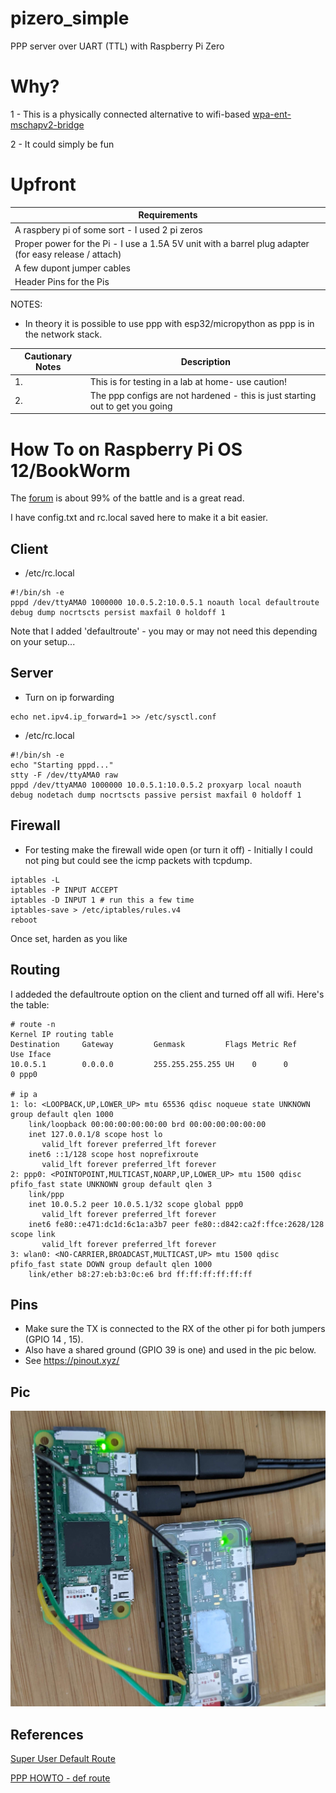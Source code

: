 # pizero_simple

PPP server over UART (TTL) with Raspberry Pi Zero 

# Why? 

1 - This is a physically connected alternative to wifi-based [wpa-ent-mschapv2-bridge](https://github.com/jouellnyc/wpa-ent-mschapv2-bridge)

2 - It could simply be fun

# Upfront

| Requirements |
|-----------------|
|A raspbery pi of some sort - I used  2 pi zeros|
|Proper power for the Pi - I use a 1.5A 5V unit with a barrel plug adapter (for easy release / attach)|
|A few dupont jumper cables|
|Header Pins for the Pis|

NOTES: 

- In theory it is possible to use ppp with esp32/micropython as ppp is in the network stack. 


| Cautionary Notes | Description                                             |
|-----------------|---------------------------------------------------------|
| 1. | This is for testing in a lab at home- use caution!|
| 2. | The ppp configs are not hardened - this is just starting out to get you going|


# How To on Raspberry Pi OS 12/BookWorm

The [forum](https://forums.raspberrypi.com/viewtopic.php?t=206074) is about 99% of the battle and is a great read.

I have config.txt and rc.local saved here to make it a bit easier.


## Client 
- /etc/rc.local

```
#!/bin/sh -e
pppd /dev/ttyAMA0 1000000 10.0.5.2:10.0.5.1 noauth local defaultroute debug dump nocrtscts persist maxfail 0 holdoff 1
```

Note that I added 'defaultroute' - you may or may not need this depending on your setup...


## Server

- Turn on ip forwarding

```
echo net.ipv4.ip_forward=1 >> /etc/sysctl.conf
```


- /etc/rc.local

```
#!/bin/sh -e
echo "Starting pppd..."
stty -F /dev/ttyAMA0 raw
pppd /dev/ttyAMA0 1000000 10.0.5.1:10.0.5.2 proxyarp local noauth debug nodetach dump nocrtscts passive persist maxfail 0 holdoff 1

```


## Firewall

- For testing make the firewall wide open (or turn it off) - Initially I could not ping but could see the icmp packets with tcpdump.

``` 
iptables -L 
iptables -P INPUT ACCEPT
iptables -D INPUT 1 # run this a few time
iptables-save > /etc/iptables/rules.v4 
reboot
```

Once set, harden as you like

## Routing


I addeded the defaultroute option on the client and turned off all wifi. Here's the table:


```
# route -n
Kernel IP routing table
Destination     Gateway         Genmask         Flags Metric Ref    Use Iface
10.0.5.1        0.0.0.0         255.255.255.255 UH    0      0        0 ppp0

# ip a
1: lo: <LOOPBACK,UP,LOWER_UP> mtu 65536 qdisc noqueue state UNKNOWN group default qlen 1000
    link/loopback 00:00:00:00:00:00 brd 00:00:00:00:00:00
    inet 127.0.0.1/8 scope host lo
       valid_lft forever preferred_lft forever
    inet6 ::1/128 scope host noprefixroute 
       valid_lft forever preferred_lft forever
2: ppp0: <POINTOPOINT,MULTICAST,NOARP,UP,LOWER_UP> mtu 1500 qdisc pfifo_fast state UNKNOWN group default qlen 3
    link/ppp 
    inet 10.0.5.2 peer 10.0.5.1/32 scope global ppp0
       valid_lft forever preferred_lft forever
    inet6 fe80::e471:dc1d:6c1a:a3b7 peer fe80::d842:ca2f:ffce:2628/128 scope link 
       valid_lft forever preferred_lft forever
3: wlan0: <NO-CARRIER,BROADCAST,MULTICAST,UP> mtu 1500 qdisc pfifo_fast state DOWN group default qlen 1000
    link/ether b8:27:eb:b3:0c:e6 brd ff:ff:ff:ff:ff:ff

```


## Pins

- Make sure the TX is connected to the RX of the other pi for both jumpers (GPIO 14 , 15). 
- Also have a shared ground (GPIO 39 is one) and used in the pic below. 
- See https://pinout.xyz/

## Pic

![Pi ppp setup with Jumper Cables](pi_ppp.jpg)


## References

[Super User Default Route](https://superuser.com/questions/949520/wvdial-ppp0-and-setting-default-route-automatically)

[ PPP HOWTO - def route ](https://tldp.org/HOWTO/PPP-HOWTO/x452.html)



